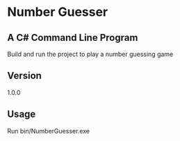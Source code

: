 # Number Guesser

## A C# Command Line Program

Build and run the project to play a number guessing game

## Version
1.0.0

## Usage
Run bin/NumberGuesser.exe